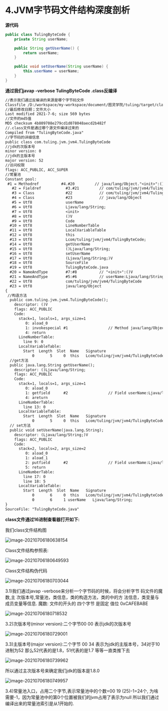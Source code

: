 # 4.JVM字节码文件结构深度剖析

**源代码**

```java
public class TulingByteCode {
    private String userName;

    public String getUserName() {
        return userName;
    }

    public void setUserName(String userName) {
        this.userName = userName;
    }
}
```

**通过我们javap -verbose TulingByteCode .class反编译**

```txt
//表示我们通过反编译的来源是哪个字节码文件
Classfile /D:/workspace/my-workspace/document/图灵学院/tuling/target/classes/com/tuling/jvm/jvm4/TulingByteCode.class
//最后修改日期；文件大小
Last modified 2021-7-6; size 569 bytes
//文件的md5值
MD5 checksum 4b809708e279cd1d078048aecd2b482f
//.class文件是通过哪个源文件编译过来的
Compiled from "TulingByteCode.java"
//字节码的详细信息
public class com.tuling.jvm.jvm4.TulingByteCode
//jdk的次版本号
minor version: 0
//jdk的主版本号
major version: 52
//访问权限
flags: ACC_PUBLIC, ACC_SUPER
//常量池
Constant pool:
 #1 = Methodref          #4.#20         // java/lang/Object."<init>":()V
   #2 = Fieldref           #3.#21         // com/tuling/jvm/jvm4/TulingByteCode.userName:Ljava/lang/String;
   #3 = Class              #22            // com/tuling/jvm/jvm4/TulingByteCode
   #4 = Class              #23            // java/lang/Object
   #5 = Utf8               userName
   #6 = Utf8               Ljava/lang/String;
   #7 = Utf8               <init>
   #8 = Utf8               ()V
   #9 = Utf8               Code
  #10 = Utf8               LineNumberTable
  #11 = Utf8               LocalVariableTable
  #12 = Utf8               this
  #13 = Utf8               Lcom/tuling/jvm/jvm4/TulingByteCode;
  #14 = Utf8               getUserName
  #15 = Utf8               ()Ljava/lang/String;
  #16 = Utf8               setUserName
  #17 = Utf8               (Ljava/lang/String;)V
  #18 = Utf8               SourceFile
  #19 = Utf8               TulingByteCode.java
  #20 = NameAndType        #7:#8          // "<init>":()V
  #21 = NameAndType        #5:#6          // userName:Ljava/lang/String;
  #22 = Utf8               com/tuling/jvm/jvm4/TulingByteCode
  #23 = Utf8               java/lang/Object
{
 //构造方法
  public com.tuling.jvm.jvm4.TulingByteCode();
    descriptor: ()V
    flags: ACC_PUBLIC
    Code:
      stack=1, locals=1, args_size=1
         0: aload_0
         1: invokespecial #1                  // Method java/lang/Object."<init>":()V
         4: return
      LineNumberTable:
        line 9: 0
      LocalVariableTable:
        Start  Length  Slot  Name   Signature
            0       5     0  this   Lcom/tuling/jvm/jvm4/TulingByteCode;
  //get方法
  public java.lang.String getUserName();
    descriptor: ()Ljava/lang/String;
    flags: ACC_PUBLIC
    Code:
      stack=1, locals=1, args_size=1
         0: aload_0
         1: getfield      #2                  // Field userName:Ljava/lang/String;
         4: areturn
      LineNumberTable:
        line 13: 0
      LocalVariableTable:
        Start  Length  Slot  Name   Signature
            0       5     0  this   Lcom/tuling/jvm/jvm4/TulingByteCode;
  // set方法
  public void setUserName(java.lang.String);
    descriptor: (Ljava/lang/String;)V
    flags: ACC_PUBLIC
    Code:
      stack=2, locals=2, args_size=2
         0: aload_0
         1: aload_1
         2: putfield      #2                  // Field userName:Ljava/lang/String;
         5: return
      LineNumberTable:
        line 17: 0
        line 18: 5
      LocalVariableTable:
        Start  Length  Slot  Name   Signature
            0       6     0  this   Lcom/tuling/jvm/jvm4/TulingByteCode;
            0       6     1 userName   Ljava/lang/String;
}
SourceFile: "TulingByteCode.java"
```

**class文件通过16进制查看器打开如下:**



我们class文件结构图

![image-20210706180638154](4.JVM字节码文件结构深度剖析.assets/image-20210706180638154.png)

Class文件结构参照表:

![image-20210706180649593](4.JVM字节码文件结构深度剖析.assets/image-20210706180649593.png)

Class文件结构伪代码

![image-20210706180703044](4.JVM字节码文件结构深度剖析.assets/image-20210706180703044.png)

3.1)我们通过javap -verbose来分析一个字节码的时候，将会分析字节
码文件的魔数,主 次版本号,常量池，类信息，类的构造方法，类的中的方
法信息，类变量与成员变量等信息.
魔数: 文件的开头的 四个字节 是固定 值位 0xCAFEBABE

![image-20210706180718532](4.JVM字节码文件结构深度剖析.assets/image-20210706180718532.png)

3.2)次版本号(minor version):二个字节00 00 表示jdk的次版本号

![image-20210706180729001](4.JVM字节码文件结构深度剖析.assets/image-20210706180729001.png)

3.3)主版本号(major version):二个字节 00 34 表示为jdk的主版本号，34对于10
进制为52
那么52代表的是1.8，51代表的是1.7 等等一直类推下去

![image-20210706180739962](4.JVM字节码文件结构深度剖析.assets/image-20210706180739962.png)

所以通过主次版本号来确定我们jdk的版本是1.8.0

![image-20210706180749957](4.JVM字节码文件结构深度剖析.assets/image-20210706180749957.png)

3.4)常量池入口，占用二个字节,表示常量池中的个数=00 19 (25)-1=24个, 为啥
需要-1，因为常量池中的第0个位置被我们的jvm占用了表示为null 所以我们通过
编译出来的常量池索引是从1开始的.

